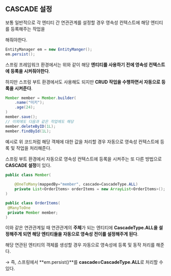 ## **CASCADE 설정**

보통 일반적으로 각 엔티티 간 연관관계를 설정할 경우 영속성 컨텍스트에 해당 엔티티를 등록해주는 작업을 

해줘야한다. 

```java
EntityManager em = new EntityManger();
em.persist();
```

스프링 프레임워크 환경에서는 위와 같이 해당 **엔티티를 사용하기 전에 영속성 컨텍스트에 등록을 시켜줘야한다**.

하지만 스프링 부트 환경에서도 사용해도 되지만 **CRUD 작업을 수행하면서 자동으로 등록을 시켜준다**.

```java
Member member = Member.builder(
	.name("미키");
	.age(24);
)
member.save();
// 이외에도 다음과 같은 작업에도 해당
member.deleteByID(1L);
member.findById(1L);
```

예시로 위 코드처럼 해당 객체에 대한 값을 처리할 경우 자동으로 영속성 컨텍스트에 등록 및 작업을 처리해준다.

스프링 부트 환경에서 자동으로 영속성 컨텍스트에 등록을 시켜주는 또 다른 방법으로 **CASCADE 설정**이 있다.

```java
public class Member(
	
	@OneToMany(mappedBy="member", cascade=CascadeType.ALL)
	private List<OrderItems> orderItems = new ArrayList<OrderItems>();
)

public class OrderItems(
 @ManyToOne
 private Member member;
)
```

이와 같은 연관관계일 때 연관관계의 **주체**가 되는 엔티티에 **CascadeType.ALL을 설정해주게 되면 해당 엔티티들을 자동으로 영속성 전이를 설정해주게 된다**.

해당 연관된 엔티티의 객체를 생성할 경우 자동으로 영속성에 등록 및 동작 처리를 해준다.

 → 즉, 스프링에서 **em.persist()**를 **cascade=CascadeType.ALL**로 처리할 수 있다.